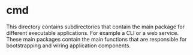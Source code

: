 # cmd

This directory contains subdirectories that contain the main package for different executable applications.
For example a CLI or a web service. These main packages contain the main functions that are responsible for bootstrapping
and wiring application components.
